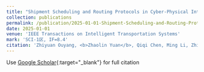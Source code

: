 ```yaml
---
title: "Shipment Scheduling and Routing Protocols in Cyber-Physical Internet for Prefabricated Construction Modules Logistics"
collection: publications
permalink: /publication/2025-01-01-Shipment-Scheduling-and-Routing-Protocols-in-Cyber-Physical-Internet-for-Prefabricated-Construction-Modules-Logistics
date: 2025-01-01
venue: 'IEEE Transactions on Intelligent Transportation Systems'
mark: 'SCI-1区, IF=8.4'
citation: 'Zhiyuan Ouyang, <b>Zhaolin Yuan</b>, Qiqi Chen, Ming Li, Zhiheng Zhao, George Huang, &quot;Shipment Scheduling and Routing Protocols in Cyber-Physical Internet for Prefabricated Construction Modules Logistics.&quot; IEEE Transactions on Intelligent Transportation Systems, 2025.'
---
```

Use [Google Scholar](https://scholar.google.com/scholar?q=Shipment+Scheduling+and+Routing+Protocols+in+Cyber+Physical+Internet+for+Prefabricated+Construction+Modules+Logistics){:target="_blank"} for full citation